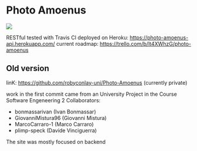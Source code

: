 # Photo Amoenus
![](https://travis-ci.com/robyconlay-uni/Photo-Amoenus.svg?token=fvKtL7ZqYB3fRRxzP5pT&branch=main)

RESTful
tested with Travis CI
deployed on Heroku: https://photo-amoenus-api.herokuapp.com/
current roadmap: https://trello.com/b/lt4XWhzG/photo-amoenus


## Old version 

linK: https://github.com/robyconlay-uni/Photo-Amoenus (currently private)

work in the first commit came from an University Project in the Course Software Engeneering 2
Collaborators:
- bonmassarivan (Ivan Bonmassar)
- GiovanniMistura96 (Giovanni Mistura)
- MarcoCarraro-1 (Marco Carraro)
- plimp-speck (Davide Vinciguerra)

The site was mostly focused on backend 